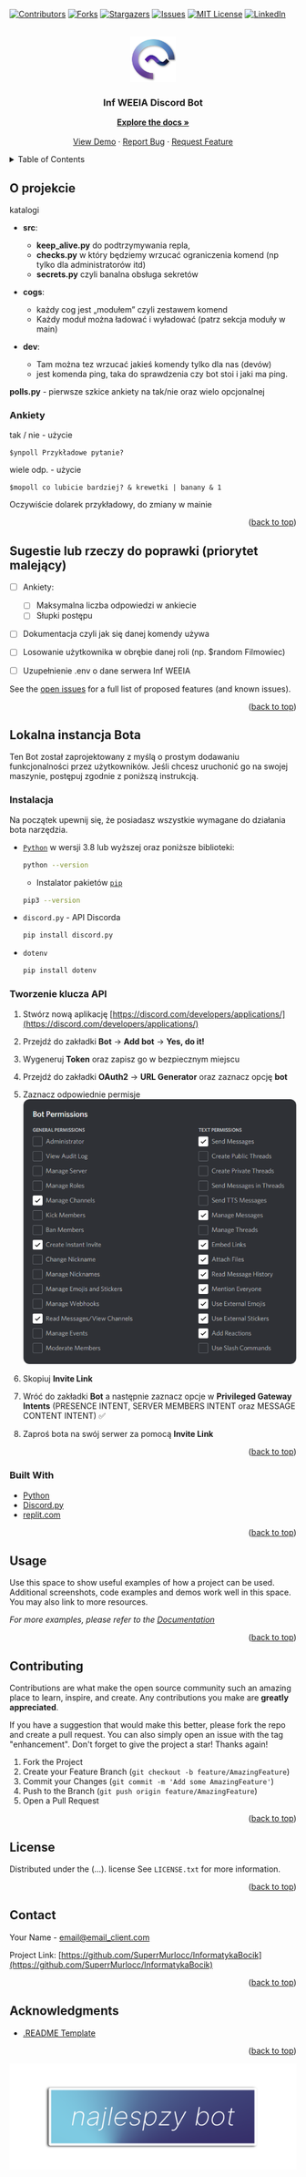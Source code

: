 <div id="top"></div>
<!--
*** Thanks for checking out the Best-README-Template. If you have a suggestion
*** that would make this better, please fork the repo and create a pull request
*** or simply open an issue with the tag "enhancement".
*** Don't forget to give the project a star!
*** Thanks again! Now go create something AMAZING! :D
-->


<!-- PROJECT SHIELDS -->
<!--
*** I'm using markdown "reference style" links for readability.
*** Reference links are enclosed in brackets [ ] instead of parentheses ( ).
*** See the bottom of this document for the declaration of the reference variables
*** for contributors-url, forks-url, etc. This is an optional, concise syntax you may use.
*** https://www.markdownguide.org/basic-syntax/#reference-style-links
-->
[![Contributors][contributors-shield]][contributors-url]
[![Forks][forks-shield]][forks-url]
[![Stargazers][stars-shield]][stars-url]
[![Issues][issues-shield]][issues-url]
[![MIT License][license-shield]][license-url]
[![LinkedIn][linkedin-shield]][linkedin-url]



<!-- PROJECT LOGO -->
<br />
<div align="center">
  <a href="https://github.com/SuperrMurlocc/InformatykaBocik">
    <img src="img/logo.png" alt="Logo" width="80" height="80">
  </a>

<h3 align="center">Inf WEEIA Discord Bot</h3>

  <p align="center">
    <a href="https://github.com/SuperrMurlocc/InformatykaBocik"><strong>Explore the docs »</strong></a>
    <br />
    <br />
    <a href="https://github.com/SuperrMurlocc/InformatykaBocik">View Demo</a>
    ·
    <a href="https://github.com/SuperrMurlocc/InformatykaBocik/issues">Report Bug</a>
    ·
    <a href="https://github.com/SuperrMurlocc/InformatykaBocik/issues">Request Feature</a>
  </p>
</div>



<!-- TABLE OF CONTENTS -->
<details>
  <summary>Table of Contents</summary>
  <ol>
    <li>
      <a href="#about-the-project">About The Project</a>
      <ul>
        <li><a href="#built-with">Built With</a></li>
      </ul>
    </li>
    <li>
      <a href="#getting-started">Getting Started</a>
      <ul>
        <li><a href="#prerequisites">Prerequisites</a></li>
        <li><a href="#installation">Installation</a></li>
      </ul>
    </li>
    <li><a href="#usage">Usage</a></li>
    <li><a href="#roadmap">Roadmap</a></li>
    <li><a href="#contributing">Contributing</a></li>
    <li><a href="#license">License</a></li>
    <li><a href="#contact">Contact</a></li>
    <li><a href="#acknowledgments">Acknowledgments</a></li>
  </ol>
</details>


<!-- ABOUT THE PROJECT -->
## O projekcie


katalogi

- **src**:
	- **keep_alive.py** do podtrzymywania repla,
	- **checks.py** w który będziemy wrzucać ograniczenia komend (np tylko dla administratorów itd)
	- **secrets.py** czyli banalna obsługa sekretów

- **cogs**:
	- każdy cog jest „modułem” czyli zestawem komend
	- Każdy moduł można ładować i wyładować (patrz sekcja moduły w main)

- **dev**:
	- Tam można tez wrzucać jakieś komendy tylko dla nas (devów)
	- jest komenda ping, taka do sprawdzenia czy bot stoi i jaki ma ping.

**polls.py** - pierwsze szkice ankiety na tak/nie oraz wielo opcjonalnej


### Ankiety

tak / nie - użycie
```
$ynpoll Przykładowe pytanie?
```
wiele odp. - użycie
```
$mopoll co lubicie bardziej? & krewetki | banany & 1
```

Oczywiście dolarek przykładowy, do zmiany w mainie


<p align="right">(<a href="#top">back to top</a>)</p>


<!-- ROADMAP -->
## Sugestie lub rzeczy do poprawki (priorytet malejący)

- [ ] Ankiety:
	- [ ] Maksymalna liczba odpowiedzi w ankiecie
	- [ ] Słupki postępu

- [ ] Dokumentacja czyli jak się danej komendy używa
- [ ] Losowanie użytkownika w obrębie danej roli (np. $random Filmowiec)
- [ ] Uzupełnienie .env o dane serwera Inf WEEIA


See the [open issues](https://github.com/SuperrMurlocc/InformatykaBocik/issues) for a full list of proposed features (and known issues).

<p align="right">(<a href="#top">back to top</a>)</p>


<!-- GETTING STARTED -->
## Lokalna instancja Bota

Ten Bot został zaprojektowany z myślą o prostym dodawaniu funkcjonalności przez użytkowników. Jeśli chcesz uruchonić go na swojej maszynie, postępuj zgodnie z poniższą instrukcją.

### Instalacja

Na początek upewnij się, że posiadasz wszystkie wymagane do działania bota narzędzia.
* [`Python`](https://www.python.org/downloads/) w wersji 3.8 lub wyższej oraz poniższe biblioteki:
  ```sh
  python --version
  ```

	* Instalator pakietów [`pip`](https://www.odoo.com/forum/help-1/how-to-install-pip-in-python-3-on-ubuntu-18-04-167715)
	```sh
	pip3 --version
	```

* `discord.py` - API Discorda
	```sh
	pip install discord.py
	```

* `dotenv`
	```sh
	pip install dotenv
	```

### Tworzenie klucza API

1. Stwórz nową aplikację [https://discord.com/developers/applications/](https://discord.com/developers/applications/)

2. Przejdź do zakładki **Bot** &rarr; **Add bot** &rarr; **Yes, do it!**

3. Wygeneruj **Token** oraz zapisz go w bezpiecznym miejscu

4. Przejdź do zakładki **OAuth2** &rarr; **URL Generator** oraz zaznacz opcję **bot**

5. Zaznacz odpowiednie permisje
![image info e.g. Alt](img/permissions.png)

6. Skopiuj **Invite Link**

7. Wróć do zakładki **Bot** a następnie zaznacz opcje w **Privileged Gateway Intents** (PRESENCE INTENT, SERVER MEMBERS INTENT oraz MESSAGE CONTENT INTENT) ✅

8. Zaproś bota na swój serwer za pomocą **Invite Link**


<p align="right">(<a href="#top">back to top</a>)</p>


### Built With

* [Python](https://www.python.org/)
* [Discord.py](https://discordpy.readthedocs.io/en/stable/index.html)
* [replit.com](https://replit.com/~)

<p align="right">(<a href="#top">back to top</a>)</p>


<!-- USAGE EXAMPLES -->
## Usage

Use this space to show useful examples of how a project can be used. Additional screenshots, code examples and demos work well in this space. You may also link to more resources.

_For more examples, please refer to the [Documentation](https://example.com)_

<p align="right">(<a href="#top">back to top</a>)</p>


<!-- CONTRIBUTING -->
## Contributing

Contributions are what make the open source community such an amazing place to learn, inspire, and create. Any contributions you make are **greatly appreciated**.

If you have a suggestion that would make this better, please fork the repo and create a pull request. You can also simply open an issue with the tag "enhancement".
Don't forget to give the project a star! Thanks again!

1. Fork the Project
2. Create your Feature Branch (`git checkout -b feature/AmazingFeature`)
3. Commit your Changes (`git commit -m 'Add some AmazingFeature'`)
4. Push to the Branch (`git push origin feature/AmazingFeature`)
5. Open a Pull Request

<p align="right">(<a href="#top">back to top</a>)</p>


<!-- LICENSE -->
## License

Distributed under the (...). license See `LICENSE.txt` for more information.

<p align="right">(<a href="#top">back to top</a>)</p>


<!-- CONTACT -->
## Contact

Your Name - email@email_client.com

Project Link: [https://github.com/SuperrMurlocc/InformatykaBocik](https://github.com/SuperrMurlocc/InformatykaBocik)

<p align="right">(<a href="#top">back to top</a>)</p>



<!-- ACKNOWLEDGMENTS -->
## Acknowledgments

* [.README Template](https://github.com/othneildrew/Best-README-Template)

<p align="right">(<a href="#top">back to top</a>)</p>


<!-- MARKDOWN LINKS & IMAGES -->
<!-- https://www.markdownguide.org/basic-syntax/#reference-style-links -->
[contributors-shield]: https://img.shields.io/github/contributors/SuperrMurlocc/InformatykaBocik.svg?style=for-the-badge
[contributors-url]: https://github.com/SuperrMurlocc/InformatykaBocik/graphs/contributors
[forks-shield]: https://img.shields.io/github/forks/SuperrMurlocc/InformatykaBocik.svg?style=for-the-badge
[forks-url]: https://github.com/SuperrMurlocc/InformatykaBocik/network/members
[stars-shield]: https://img.shields.io/github/stars/SuperrMurlocc/InformatykaBocik.svg?style=for-the-badge
[stars-url]: https://github.com/SuperrMurlocc/InformatykaBocik/stargazers
[issues-shield]: https://img.shields.io/github/issues/SuperrMurlocc/InformatykaBocik.svg?style=for-the-badge
[issues-url]: https://github.com/SuperrMurlocc/InformatykaBocik/issues
[license-shield]: https://img.shields.io/github/license/SuperrMurlocc/InformatykaBocik.svg?style=for-the-badge
[license-url]: https://github.com/SuperrMurlocc/InformatykaBocik/blob/master/LICENSE.txt
[linkedin-shield]: https://img.shields.io/badge/-LinkedIn-black.svg?style=for-the-badge&logo=linkedin&colorB=555
[linkedin-url]: https://linkedin.com/in/linkedin_username
[product-screenshot]: img/screenshot.png

[![Product Name Screen Shot][product-screenshot]](https://example.com)